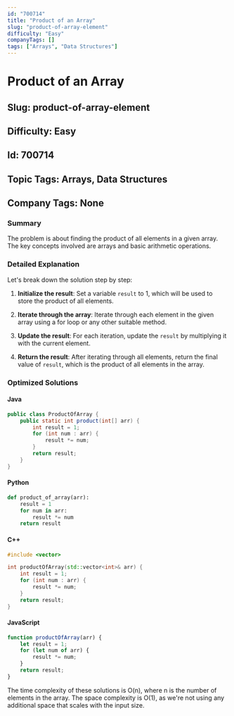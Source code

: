 ```yaml
---
id: "700714"
title: "Product of an Array"
slug: "product-of-array-element"
difficulty: "Easy"
companyTags: []
tags: ["Arrays", "Data Structures"]
---
```


# Product of an Array
## Slug: product-of-array-element
## Difficulty: Easy
## Id: 700714
## Topic Tags: Arrays, Data Structures
## Company Tags: None


### Summary
The problem is about finding the product of all elements in a given array. The key concepts involved are arrays and basic arithmetic operations.


### Detailed Explanation
Let's break down the solution step by step:

1. **Initialize the result**: Set a variable `result` to 1, which will be used to store the product of all elements.

2. **Iterate through the array**: Iterate through each element in the given array using a for loop or any other suitable method.

3. **Update the result**: For each iteration, update the `result` by multiplying it with the current element.

4. **Return the result**: After iterating through all elements, return the final value of `result`, which is the product of all elements in the array.


### Optimized Solutions

#### Java
```java
public class ProductOfArray {
    public static int product(int[] arr) {
        int result = 1;
        for (int num : arr) {
            result *= num;
        }
        return result;
    }
}
```

#### Python
```python
def product_of_array(arr):
    result = 1
    for num in arr:
        result *= num
    return result
```

#### C++
```cpp
#include <vector>

int productOfArray(std::vector<int>& arr) {
    int result = 1;
    for (int num : arr) {
        result *= num;
    }
    return result;
}
```

#### JavaScript
```javascript
function productOfArray(arr) {
    let result = 1;
    for (let num of arr) {
        result *= num;
    }
    return result;
}
```
The time complexity of these solutions is O(n), where n is the number of elements in the array. The space complexity is O(1), as we're not using any additional space that scales with the input size.